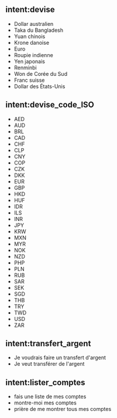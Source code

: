 ## intent:devise

- Dollar australien
- Taka du Bangladesh
- Yuan chinois
- Krone danoise
- Euro
- Roupie indienne
- Yen japonais
- Renminbi
- Won de Corée du Sud
- Franc suisse
- Dollar des États-Unis

## intent:devise_code_ISO

- AED 
- AUD 
- BRL 
- CAD 
- CHF 
- CLP 
- CNY 
- COP 
- CZK 
- DKK 
- EUR 
- GBP 
- HKD 
- HUF 
- IDR 
- ILS 
- INR 
- JPY 
- KRW 
- MXN 
- MYR 
- NOK 
- NZD 
- PHP 
- PLN 
- RUB 
- SAR 
- SEK
- SGD 
- THB 
- TRY 
- TWD 
- USD 
- ZAR

## intent:transfert_argent

- Je voudrais faire un transfert d'argent
- Je veut transférer de l'argent

## intent:lister_comptes

- fais une liste de mes comptes
- montre-moi mes comptes
- prière de me montrer tous mes comptes
